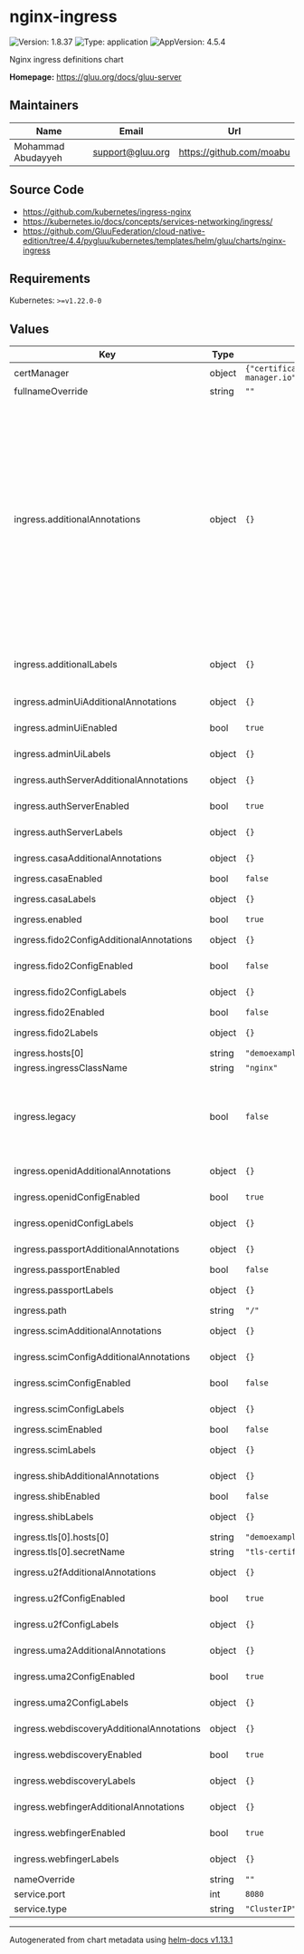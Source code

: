 # nginx-ingress

![Version: 1.8.37](https://img.shields.io/badge/Version-1.8.37-informational?style=flat-square) ![Type: application](https://img.shields.io/badge/Type-application-informational?style=flat-square) ![AppVersion: 4.5.4](https://img.shields.io/badge/AppVersion-4.5.4-informational?style=flat-square)

Nginx ingress definitions chart

**Homepage:** <https://gluu.org/docs/gluu-server>

## Maintainers

| Name | Email | Url |
| ---- | ------ | --- |
| Mohammad Abudayyeh | <support@gluu.org> | <https://github.com/moabu> |

## Source Code

* <https://github.com/kubernetes/ingress-nginx>
* <https://kubernetes.io/docs/concepts/services-networking/ingress/>
* <https://github.com/GluuFederation/cloud-native-edition/tree/4.4/pygluu/kubernetes/templates/helm/gluu/charts/nginx-ingress>

## Requirements

Kubernetes: `>=v1.22.0-0`

## Values

| Key | Type | Default | Description |
|-----|------|---------|-------------|
| certManager | object | `{"certificate":{"enabled":false,"issuerGroup":"cert-manager.io","issuerKind":"ClusterIssuer","issuerName":""}}` | Nginx ingress definitions chart |
| fullnameOverride | string | `""` |  |
| ingress.additionalAnnotations | object | `{}` | Additional annotations that will be added across all ingress definitions in the format of {cert-manager.io/issuer: "letsencrypt-prod"}. key app is taken Enable client certificate authentication nginx.ingress.kubernetes.io/auth-tls-verify-client: "optional" Create the secret containing the trusted ca certificates nginx.ingress.kubernetes.io/auth-tls-secret: "gluu/tls-certificate" Specify the verification depth in the client certificates chain nginx.ingress.kubernetes.io/auth-tls-verify-depth: "1" Specify if certificates are passed to upstream server nginx.ingress.kubernetes.io/auth-tls-pass-certificate-to-upstream: "true" |
| ingress.additionalLabels | object | `{}` | Additional labels that will be added across all ingress definitions in the format of {mylabel: "myapp"} |
| ingress.adminUiAdditionalAnnotations | object | `{}` | Admin UI ingress resource additional annotations. |
| ingress.adminUiEnabled | bool | `true` | Enable Admin UI endpoints /identity |
| ingress.adminUiLabels | object | `{}` | Admin UI ingress resource labels. key app is taken. |
| ingress.authServerAdditionalAnnotations | object | `{}` | Auth server ingress resource additional annotations. |
| ingress.authServerEnabled | bool | `true` | Enable Auth server endpoints /oxauth |
| ingress.authServerLabels | object | `{}` | Auth server config ingress resource labels. key app is taken |
| ingress.casaAdditionalAnnotations | object | `{}` | Casa ingress resource additional annotations. |
| ingress.casaEnabled | bool | `false` | Enable casa endpoints /casa |
| ingress.casaLabels | object | `{}` | Casa ingress resource labels. key app is taken |
| ingress.enabled | bool | `true` |  |
| ingress.fido2ConfigAdditionalAnnotations | object | `{}` | fido2 config ingress resource additional annotations. |
| ingress.fido2ConfigEnabled | bool | `false` | Enable endpoint /.well-known/fido2-configuration |
| ingress.fido2ConfigLabels | object | `{}` | fido2 config ingress resource labels. key app is taken |
| ingress.fido2Enabled | bool | `false` | Enable all fido2 endpoints |
| ingress.fido2Labels | object | `{}` | fido2 ingress resource labels. key app is taken |
| ingress.hosts[0] | string | `"demoexample.gluu.org"` |  |
| ingress.ingressClassName | string | `"nginx"` |  |
| ingress.legacy | bool | `false` | Enable use of legacy API version networking.k8s.io/v1beta1 to support kubernetes 1.18. This flag should be removed next version release along with nginx-ingress/templates/ingress-legacy.yaml. |
| ingress.openidAdditionalAnnotations | object | `{}` | openid-configuration ingress resource additional annotations. |
| ingress.openidConfigEnabled | bool | `true` | Enable endpoint /.well-known/openid-configuration |
| ingress.openidConfigLabels | object | `{}` | openid-configuration ingress resource labels. key app is taken |
| ingress.passportAdditionalAnnotations | object | `{}` | passport ingress resource additional annotations. |
| ingress.passportEnabled | bool | `false` | Enable passport endpoints /idp |
| ingress.passportLabels | object | `{}` | passport ingress resource labels. key app is taken. |
| ingress.path | string | `"/"` |  |
| ingress.scimAdditionalAnnotations | object | `{}` | SCIM ingress resource additional annotations. |
| ingress.scimConfigAdditionalAnnotations | object | `{}` | SCIM config ingress resource additional annotations. |
| ingress.scimConfigEnabled | bool | `false` | Enable endpoint /.well-known/scim-configuration |
| ingress.scimConfigLabels | object | `{}` | webdiscovery ingress resource labels. key app is taken |
| ingress.scimEnabled | bool | `false` | Enable SCIM endpoints /scim |
| ingress.scimLabels | object | `{}` | scim config ingress resource labels. key app is taken |
| ingress.shibAdditionalAnnotations | object | `{}` | shibboleth ingress resource additional annotations. |
| ingress.shibEnabled | bool | `false` | Enable shibboleth endpoints /idp |
| ingress.shibLabels | object | `{}` | shibboleth ingress resource labels. key app is taken. |
| ingress.tls[0].hosts[0] | string | `"demoexample.gluu.org"` |  |
| ingress.tls[0].secretName | string | `"tls-certificate"` |  |
| ingress.u2fAdditionalAnnotations | object | `{}` | u2f config ingress resource additional annotations. |
| ingress.u2fConfigEnabled | bool | `true` | Enable endpoint /.well-known/fido-configuration |
| ingress.u2fConfigLabels | object | `{}` | u2f config ingress resource labels. key app is taken |
| ingress.uma2AdditionalAnnotations | object | `{}` | uma2 config ingress resource additional annotations. |
| ingress.uma2ConfigEnabled | bool | `true` | Enable endpoint /.well-known/uma2-configuration |
| ingress.uma2ConfigLabels | object | `{}` | uma 2 config ingress resource labels. key app is taken |
| ingress.webdiscoveryAdditionalAnnotations | object | `{}` | webdiscovery ingress resource additional annotations. |
| ingress.webdiscoveryEnabled | bool | `true` | Enable endpoint /.well-known/simple-web-discovery |
| ingress.webdiscoveryLabels | object | `{}` | webdiscovery ingress resource labels. key app is taken |
| ingress.webfingerAdditionalAnnotations | object | `{}` | webfinger ingress resource additional annotations. |
| ingress.webfingerEnabled | bool | `true` | Enable endpoint /.well-known/webfinger |
| ingress.webfingerLabels | object | `{}` | webfinger ingress resource labels. key app is taken |
| nameOverride | string | `""` |  |
| service.port | int | `8080` |  |
| service.type | string | `"ClusterIP"` |  |

----------------------------------------------
Autogenerated from chart metadata using [helm-docs v1.13.1](https://github.com/norwoodj/helm-docs/releases/v1.13.1)
